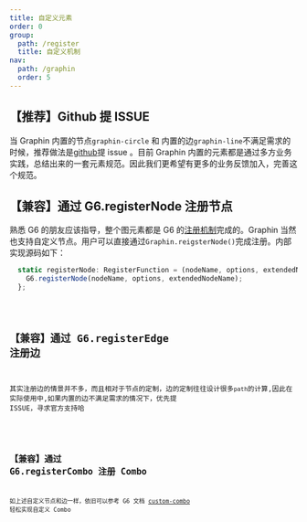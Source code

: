 ```yaml
---
title: 自定义元素
order: 0
group:
  path: /register
  title: 自定义机制
nav:
  path: /graphin
  order: 5
---
```


## 【推荐】Github 提 ISSUE

当 Graphin 内置的节点`graphin-circle` 和 内置的边`graphin-line`不满足需求的时候，推荐做法是[github](https://github.com/antvis/Graphin/issues)提 issue 。目前 Graphin 内置的元素都是通过多方业务实践，总结出来的一套元素规范。因此我们更希望有更多的业务反馈加入，完善这个规范。

## 【兼容】通过 G6.registerNode 注册节点

熟悉 G6 的朋友应该指导，整个图元素都是 G6 的[注册机制](https://g6.antv.vision/zh/docs/manual/middle/elements/nodes/custom-node)完成的。Graphin 当然也支持自定义节点。用户可以直接通过`Graphin.reigsterNode()`完成注册。内部实现源码如下：

```jsx | pure
  static registerNode: RegisterFunction = (nodeName, options, extendedNodeName) => {
    G6.registerNode(nodeName, options, extendedNodeName);
  };
```

<code src='./register-node.tsx'>

## 【兼容】通过 G6.registerEdge 注册边

其实注册边的情景并不多，而且相对于节点的定制，边的定制往往设计很多`path`的计算,因此在实际使用中,如果内置的边不满足需求的情况下，优先提 ISSUE，寻求官方支持哈

<code src='./register-edge.tsx'>

## 【兼容】通过 G6.registerCombo 注册 Combo

如上述自定义节点和边一样，依旧可以参考 G6 文档 [custom-combo](https://g6.antv.vision/zh/docs/manual/middle/elements/combos/custom-combo) 轻松实现自定义 Combo
